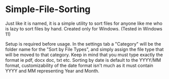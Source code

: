 # Simple-File-Sorting
Just like it is named, it is a simple utility to sort files for anyone like me who is lazy to sort files by hand.
Created only for Windows. (Tested in Windows 11)

Setup is required before usage.  In the settings tab a "Category" will be the folder name for the "Sort by File Types", and
simply assign the file type that will be moved to that category.  Keep in mind that you must type exactly the format ie pdf, docx
doc, txt etc. Sorting by date is default to the YYYY/MM format, customizability of the date format isn't much as it must contain
YYYY and MM representing Year and Month.
